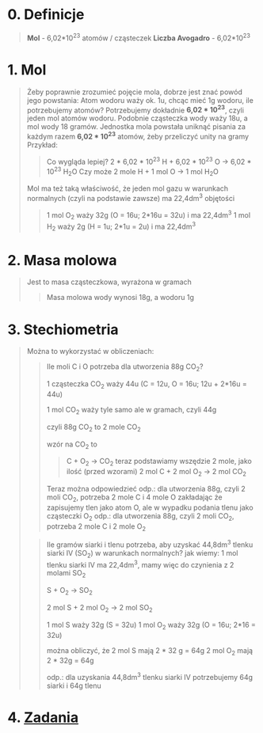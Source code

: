 # 0. Definicje
> **Mol** - 6,02\*10<sup>23</sup> atomów / cząsteczek
> **Liczba Avogadro** - 6,02\*10<sup>23</sup>

# 1. Mol
> Żeby poprawnie zrozumieć pojęcie mola, dobrze jest znać powód jego powstania:
> Atom wodoru waży ok. 1u, chcąc mieć 1g wodoru, ile potrzebujemy atomów?
> Potrzebujemy dokładnie **6,02 \* 10<sup>23</sup>**, czyli jeden mol atomów wodoru.
> Podobnie cząsteczka wody waży 18u, a mol wody 18 gramów.
> Jednostka mola powstała uniknąć pisania za każdym razem **6,02 \* 10<sup>23</sup>** atomów, żeby przeliczyć unity na gramy
> Przykład:
>> Co wygląda lepiej?
>>2 \* 6,02 \* 10<sup>23</sup> H + 6,02 \* 10<sup>23</sup> O -> 6,02 \* 10<sup>23</sup> H<sub>2</sub>O
>> Czy może 
>> 2 mole H + 1 mol O -> 1 mol H<sub>2</sub>O
>
>Mol ma też taką właściwość, że jeden mol gazu w warunkach normalnych (czyli na podstawie zawsze) ma 22,4dm<sup>3</sup> objętości
>
>> 1 mol O<sub>2</sub> waży 32g (O = 16u; 2\*16u = 32u) i ma 22,4dm<sup>3</sup>
>> 1 mol H<sub>2</sub> waży 2g (H = 1u; 2\*1u = 2u) i ma 22,4dm<sup>3</sup>
# 2. Masa molowa
>Jest to masa cząsteczkowa, wyrażona w gramach
>> Masa molowa wody wynosi 18g, a wodoru 1g

# 3. Stechiometria
> Można to wykorzystać w obliczeniach:
>> Ile moli C i O potrzeba dla utworzenia 88g CO<sub>2</sub>?
>> 
>> 1 cząsteczka CO<sub>2</sub> waży 44u (C = 12u, O = 16u; 12u + 2\*16u = 44u)
>> 
>> 1 mol CO<sub>2</sub> waży tyle samo ale w gramach, czyli 44g
>> 
>> czyli 88g CO<sub>2</sub> to 2 mole CO<sub>2</sub>
>> 
>> wzór na CO<sub>2</sub> to
>>> C + O<sub>2</sub> -> CO<sub>2</sub>
>> teraz podstawiamy wszędzie 2 mole, jako ilość (przed wzorami)
>> 2 mol C + 2 mol O<sub>2</sub> -> 2 mol CO<sub>2</sub>
>>
>>Teraz można odpowiedzieć
>>odp.: dla utworzenia 88g, czyli 2 moli CO<sub>2</sub>, potrzeba 2 mole C i 4 mole O
>>zakładając że zapisujemy tlen jako atom O, ale w wypadku podania tlenu jako cząsteczki O<sub>2</sub>
>>odp.: dla utworzenia 88g, czyli 2 moli CO<sub>2</sub>, potrzeba 2 mole C i 2 mole O<sub>2</sub>
>
>> Ile gramów siarki i tlenu potrzeba, aby uzyskać 44,8dm<sup>3</sup> tlenku siarki IV (SO<sub>2</sub>) w warunkach normalnych?
>> jak wiemy: 
>> 1 mol tlenku siarki IV ma 22,4dm<sup>3</sup>, mamy więc do czynienia z 2 molami SO<sub>2</sub>
>> 
>> S + O<sub>2</sub> -> SO<sub>2</sub>
>> 
>> 2 mol S + 2 mol O<sub>2</sub> -> 2 mol SO<sub>2</sub>
>> 
>> 1 mol S waży 32g (S = 32u)
>> 1 mol O<sub>2</sub> waży 32g (O = 16u; 2\*16 = 32u)
>> 
>> można obliczyć, że
>> 2 mol S mają 2 \* 32 g  = 64g
>> 2 mol O<sub>2</sub> mają 2 \* 32g = 64g
>> 
>> odp.: dla uzyskania 44,8dm<sup>3</sup> tlenku siarki IV potrzebujemy 64g siarki i 64g tlenu
>

# 4. [Zadania](./Zadania.md)
